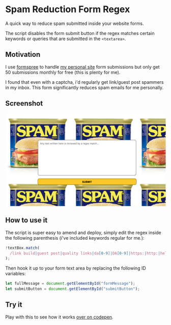 # Spam Reduction Form Regex

A quick way to reduce spam submitted inside your website forms.

The script disables the form submit button if the regex matches certain keywords or queries that are submitted in the `<textarea>`.

## Motivation

I use [formspree](https://formspree.io/) to handle [my personal site](https://adamdurrant.co.uk) form submissions but only get 50 submissions monthly for free (this is plenty for me).

I found that even with a captcha, i'd regularly get link/guest post spammers in my inbox. This form significantly reduces spam emails for me personally.

## Screenshot

![screenshot](/screenshot.png)

## How to use it

The script is super easy to amend and deploy, simply edit the regex inside the following parenthesis (i've included keywords regular for me.):

```javascript
!textBox.match(
  /link build|guest post|quality links|da[0-9]|DA[0-9]|https:|http:|hello dear/g
);
```

Then hook it up to your form text area by replacing the following ID variables:

```javascript
let fullMessage = document.getElementById("formMessage");
let submitButton = document.getElementById("submitButton");
```

## Try it

Play with this to see how it works [over on codepen](https://codepen.io/ADurrant/pen/ExRxOPW).
